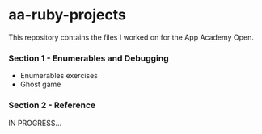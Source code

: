 # aa-ruby-projects
This repository contains the files I worked on for the App Academy Open.

### Section 1  - Enumerables and Debugging
* Enumerables exercises 
* Ghost game

### Section 2  - Reference
IN PROGRESS...